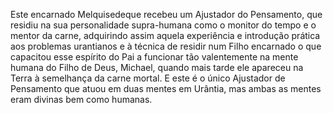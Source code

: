 ﻿Este encarnado Melquisedeque recebeu um Ajustador do Pensamento, que residiu na sua personalidade supra-humana como o monitor do tempo e o mentor da carne, adquirindo assim aquela experiência e introdução prática aos problemas urantianos e à técnica de residir num Filho encarnado o que capacitou esse espírito do Pai a funcionar tão valentemente na mente humana do Filho de Deus, Michael, quando mais tarde ele apareceu na Terra à semelhança da carne mortal. E este é o único Ajustador de Pensamento que atuou em duas mentes em Urântia, mas ambas as mentes eram divinas bem como humanas.